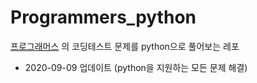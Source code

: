 # Programmers_python

[프로그래머스](https://programmers.co.kr/learn/challenges?tab=all_challenges) 의 코딩테스트 문제를 python으로 풀어보는 레포


* 2020-09-09 업데이트 (python을 지원하는 모든 문제 해결)
